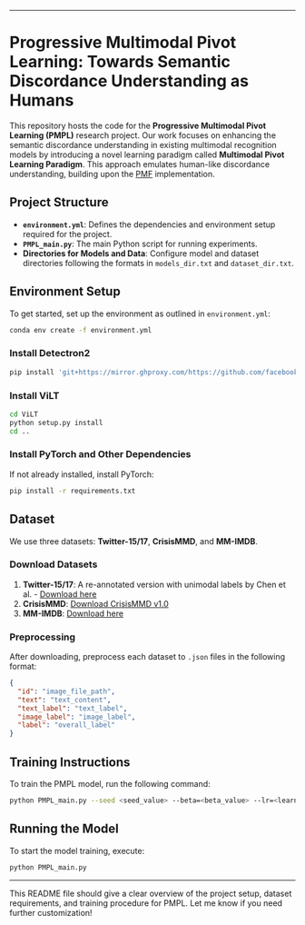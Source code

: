 
---

# Progressive Multimodal Pivot Learning: Towards Semantic Discordance Understanding as Humans

This repository hosts the code for the **Progressive Multimodal Pivot Learning (PMPL)** research project. Our work focuses on enhancing the semantic discordance understanding in existing multimodal recognition models by introducing a novel learning paradigm called **Multimodal Pivot Learning Paradigm**. This approach emulates human-like discordance understanding, building upon the [PMF](https://github.com/yaoweilee/PMF) implementation.

## Project Structure

- **`environment.yml`**: Defines the dependencies and environment setup required for the project.
- **`PMPL_main.py`**: The main Python script for running experiments.
- **Directories for Models and Data**: Configure model and dataset directories following the formats in `models_dir.txt` and `dataset_dir.txt`.

## Environment Setup

To get started, set up the environment as outlined in `environment.yml`:

```bash
conda env create -f environment.yml
```

### Install Detectron2

```bash
pip install 'git+https://mirror.ghproxy.com/https://github.com/facebookresearch/detectron2.git'
```

### Install ViLT

```bash
cd ViLT
python setup.py install
cd ..
```

### Install PyTorch and Other Dependencies

If not already installed, install PyTorch:

```bash
pip install -r requirements.txt
```

## Dataset

We use three datasets: **Twitter-15/17**, **CrisisMMD**, and **MM-IMDB**.

### Download Datasets

1. **Twitter-15/17**: A re-annotated version with unimodal labels by Chen et al. - [Download here](https://github.com/code-chendl/HFIR)
2. **CrisisMMD**: [Download CrisisMMD v1.0](https://crisisnlp.qcri.org/crisismmd)
3. **MM-IMDB**: [Download here](http://lisi1.unal.edu.co/mmimdb/mmimdb.tar.gz)

### Preprocessing

After downloading, preprocess each dataset to `.json` files in the following format:

```json
{
  "id": "image_file_path",
  "text": "text_content",
  "text_label": "text_label",
  "image_label": "image_label",
  "label": "overall_label"
}
```

## Training Instructions

To train the PMPL model, run the following command:

```bash
python PMPL_main.py --seed <seed_value> --beta=<beta_value> --lr=<learning_rate> --prompt_length=<prompt_length> --n_fusion_layers=<fusion_layers> --batch_size=64 --class_num=<dataset_class_count> --config=./configs --dataset=<dataset_name> --dev_dataset=dev.txt --device=cuda:<cuda_device_number> --file_path=<output_file_path> --test_dataset=test.txt --train_dataset=train.txt --type=train
```

## Running the Model

To start the model training, execute:

```bash
python PMPL_main.py
```

---

This README file should give a clear overview of the project setup, dataset requirements, and training procedure for PMPL. Let me know if you need further customization!
